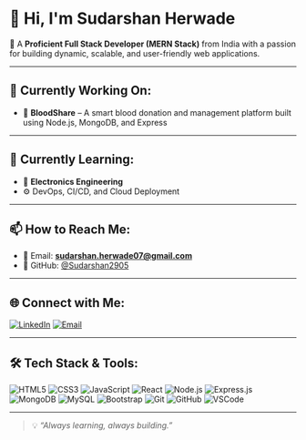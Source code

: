 # 👋 Hi, I'm Sudarshan Herwade

🚀 A **Proficient Full Stack Developer (MERN Stack)** from India with a passion for building dynamic, scalable, and user-friendly web applications.

---

## 🔭 Currently Working On:
- 💉 **BloodShare** – A smart blood donation and management platform built using Node.js, MongoDB, and Express

---

## 🌱 Currently Learning:
- 📘 **Electronics Engineering**
- ⚙️ DevOps, CI/CD, and Cloud Deployment

---

## 📫 How to Reach Me:
- 📧 Email: **sudarshan.herwade07@gmail.com**
- 🔗 GitHub: [@Sudarshan2905](https://github.com/Sudarshan2905)

---

## 🌐 Connect with Me:

[![LinkedIn](https://img.shields.io/badge/LinkedIn-blue?style=flat-square&logo=linkedin)](https://www.linkedin.com/in/sudarshan2905)
[![Email](https://img.shields.io/badge/Gmail-red?style=flat-square&logo=gmail)](mailto:sudarshan.herwade07@gmail.com)

---

## 🛠️ Tech Stack & Tools:

![HTML5](https://img.shields.io/badge/HTML5-E34F26?style=flat-square&logo=html5&logoColor=fff)
![CSS3](https://img.shields.io/badge/CSS3-1572B6?style=flat-square&logo=css3&logoColor=fff)
![JavaScript](https://img.shields.io/badge/JavaScript-F7DF1E?style=flat-square&logo=javascript&logoColor=000)
![React](https://img.shields.io/badge/React-61DAFB?style=flat-square&logo=react&logoColor=000)
![Node.js](https://img.shields.io/badge/Node.js-339933?style=flat-square&logo=node.js&logoColor=fff)
![Express.js](https://img.shields.io/badge/Express-black?style=flat-square&logo=express&logoColor=fff)
![MongoDB](https://img.shields.io/badge/MongoDB-47A248?style=flat-square&logo=mongodb&logoColor=fff)
![MySQL](https://img.shields.io/badge/MySQL-00758F?style=flat-square&logo=mysql&logoColor=fff)
![Bootstrap](https://img.shields.io/badge/Bootstrap-563D7C?style=flat-square&logo=bootstrap&logoColor=fff)
![Git](https://img.shields.io/badge/Git-F05032?style=flat-square&logo=git&logoColor=fff)
![GitHub](https://img.shields.io/badge/GitHub-181717?style=flat-square&logo=github&logoColor=fff)
![VSCode](https://img.shields.io/badge/VS%20Code-007ACC?style=flat-square&logo=visual-studio-code&logoColor=fff)

---

> 💡 *“Always learning, always building.”*


